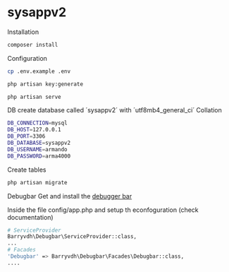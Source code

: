 # sysappv2

Installation
```sh
composer install
```
Configuration

```sh
cp .env.example .env 

php artisan key:generate

php artisan serve
```
DB
create database called ´sysappv2´ with ´utf8mb4_general_ci´ Collation

```sh
DB_CONNECTION=mysql
DB_HOST=127.0.0.1
DB_PORT=3306
DB_DATABASE=sysappv2
DB_USERNAME=armando
DB_PASSWORD=arma4000
```
Create tables
```sh
php artisan migrate
```
Debugbar
Get and install the
[debugger bar](https://packagist.org/packages/barryvdh/laravel-debugbar)

Inside the file config/app.php and setup th econfoguration (check documentation)
```sh
# ServiceProvider
Barryvdh\Debugbar\ServiceProvider::class,
...
# Facades
'Debugbar' => Barryvdh\Debugbar\Facades\Debugbar::class,
....
```